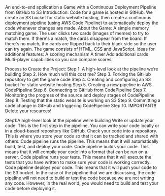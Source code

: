 An end-to-end application a Game with a Continuous Deployment Pipeline from GitHub to S3
Introduction:
Code for a game is hosted in GitHub. We create an S3 bucket for static website hosting, then create a continuous deployment pipeline (using AWS Code Pipeline) to automatically deploy the code whenever changes are made.
About the Game:
A simple memory matching game. The user clicks two cards (images of memes) to try to match them. If there's a match, the cards disappear from the board. If there's no match, the cards are flipped back to their blank side so the user can try again.
The game consists of HTML, CSS and JavaScript.
Ideas for additional features:
A scoring mechanism
A timer
Add additional cards
Multi-player capabilities so you can compare scores

Process to Create the Project:
Step 1. A high-level look at the pipeline we’re building
Step 2. How much will this cost me?
Step 3. Forking the GitHub repository to get the game code
Step 4. Creating and configuring an S3 bucket for static website hosting
Step 5. Creating a new pipeline in AWS CodePipeline
Step 6. Connecting to GitHub from CodePipeline
Step 7. Monitoring the progress of the source and deploy stages of CodePipeline
Step 8. Testing that the static website is working on S3
Step 9. Committing a code change in GitHub and triggering CodePipeline
Step 10. IMPORTANT!! Delete your resources!



Step1:A high-level look at the pipeline we’re building
Write or update your code. This is the first step in the pipeline. You can write your code locally or in a cloud-based repository like GitHub.
Check your code into a repository. This is where you store your code so that it can be tracked and shared with others.
Code pipeline runs the pipeline. This means that it will automatically build, test, and deploy your code.
Code pipeline builds your code. This means that it will compile your code into a format that can be run on a server.
Code pipeline runs your tests. This means that it will execute the tests that you have written to make sure your code is working correctly.
Code pipeline deploys your code. This means that it will push your code to the S3 bucket.
In the case of the pipeline that we are discussing, the code pipeline will not need to build or test the code because we are not writing any code. However, in the real world, you would need to build and test your code before deploying it.
